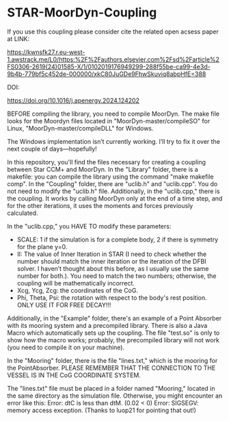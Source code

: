 # STAR-MoorDyn-Coupling
If you use this coupling please consider cite the related open acsess paper at 
LINK:

https://kwnsfk27.r.eu-west-1.awstrack.me/L0/https:%2F%2Fauthors.elsevier.com%2Fsd%2Farticle%2FS0306-2619(24)01585-X/1/0102019176949299-288f55be-ca99-4e3d-9b4b-779bf5c452de-000000/xkC80JuGDe9FhwSkuviq8abpHfE=388 

DOI:

https://doi.org/10.1016/j.apenergy.2024.124202

BEFORE compiling the library, you need to compile MoorDyn. The make file looks for the Moordyn files located in "MoorDyn-master/compileSO" for Linux, "MoorDyn-master/compileDLL" for Windows.

The Windows implementation isn’t currently working. I’ll try to fix it over the next couple of days—hopefully!

In this repository, you'll find the files necessary for creating a coupling between Star CCM+ and MoorDyn. In the "Library" folder, there is a makefile: you can compile the library using the command "make makefile comp". In the "Coupling" folder, there are "uclib.h" and "uclib.cpp". You do not need to modify the "uclib.h" file. Additionally, in the "uclib.cpp," there is the coupling. It works by calling MoorDyn only at the end of a time step, and for the other iterations, it uses the moments and forces previously calculated. 

In the "uclib.cpp," you HAVE TO modify these parameters: 

- SCALE: 1 if the simulation is for a complete body, 2 if there is symmetry for the plane y=0. 
- II: The value of Inner Iteration in STAR (I need to check whether the number should match the inner iteration or the iteration of the DFBI solver. I haven’t thought about this before, as I usually use the same number for both.). You need to match the two numbers; otherwise, the coupling will be mathematically incorrect. 
- Xcg, Ycg, Zcg: the coordinates of the CoG. 
- Phi, Theta, Psi: the rotation with respect to the body's rest position. ONLY USE IT FOR FREE DECAY!!!

Additionally, in the "Example" folder, there's an example of a Point Absorber with its mooring system and a precompiled library. There is also a Java Macro which automatically sets up the coupling. The file "test.so" is only to show how the macro works; probably, the precompiled library will not work (you need to compile it on your machine).

In the "Mooring" folder, there is the file "lines.txt," which is the mooring for the PointAbsorber. PLEASE REMEMBER THAT THE CONNECTION TO THE VESSEL IS IN THE CoG COORDINATE SYSTEM.

The "lines.txt" file must be placed in a folder named "Mooring," located in the same directory as the simulation file. Otherwise, you might encounter an error like this: Error: dtC is less than dtM. (0.02 < 0) Error: SIGSEGV: memory access exception. (Thanks to luop21 for pointing that out!)


